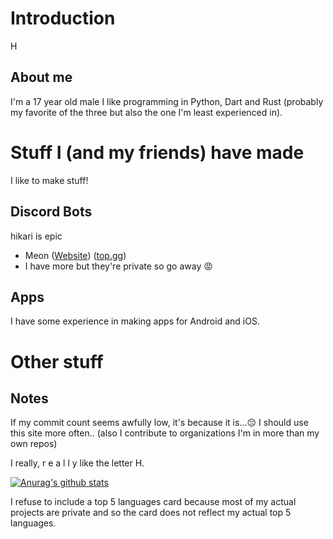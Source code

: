 [fart]: farting

# Introduction
H
## About me
I'm a 17 year old male 
I like programming in Python, Dart and Rust (probably my favorite of the three but also the one I'm least experienced in).

# Stuff I (and my friends) have made
I like to make stuff!

## Discord Bots
hikari is epic
 - Meon ([Website](https://meonbot.xyz)) ([top.gg](https://top.gg/bot/713066005911568424))
 - I have more but they're private so go away :rage:
## Apps
I have some experience in making apps for Android and iOS.

# Other stuff
## Notes
If my commit count seems awfully low, it's because it is...:pensive: I should use this site more often.. (also I contribute to organizations I'm in more than my own repos)

I really, r e a l l y like the letter H. 

[![Anurag's github stats](https://github-readme-stats.vercel.app/api?username=iamthe2ndhuman&count_private=true&show_icons=true&custom_title=my%20trash%20stats%20%F0%9F%98%8E&theme=dark)](https://github.com/anuraghazra/github-readme-stats)

I refuse to include a top 5 languages card because most of my actual projects are private and so the card does not reflect my actual top 5 languages.
